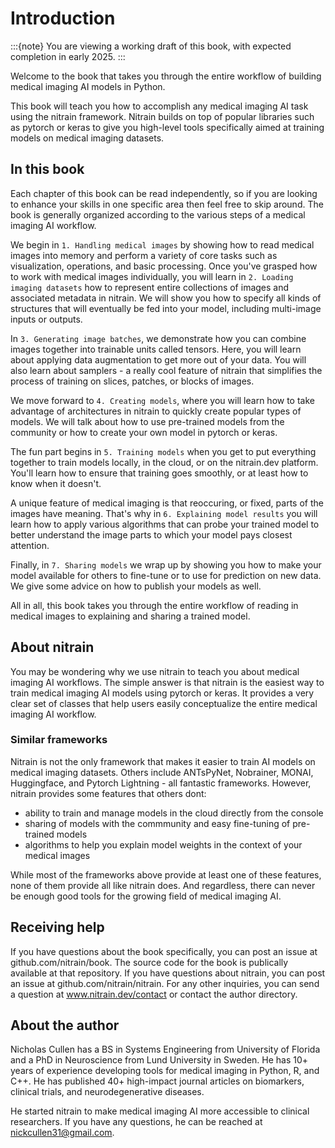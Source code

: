 # Introduction

:::{note}
You are viewing a working draft of this book, with expected completion in early 2025.
:::

Welcome to the book that takes you through the entire workflow of building medical imaging AI models in Python.

This book will teach you how to accomplish any medical imaging AI task using the nitrain framework. Nitrain builds on top of popular libraries such as pytorch or keras to give you high-level tools specifically aimed at training models on medical imaging datasets.

## In this book

Each chapter of this book can be read independently, so if you are looking to enhance your skills in one specific area then feel free to skip around. The book is generally organized according to the various steps of a medical imaging AI workflow.

We begin in `1. Handling medical images` by showing how to read medical images into memory and perform a variety of core tasks such as visualization, operations, and basic processing. Once you've grasped how to work with medical images individually, you will learn in `2. Loading imaging datasets` how to represent entire collections of images and associated metadata in nitrain. We will show you how to specify all kinds of structures that will eventually be fed into your model, including multi-image inputs or outputs.

In `3. Generating image batches`, we demonstrate how you can combine images together into trainable units called tensors. Here, you will learn about applying data augmentation to get more out of your data. You will also learn about samplers - a really cool feature of nitrain that simplifies the process of training on slices, patches, or blocks of images.

We move forward to `4. Creating models`, where you will learn how to take advantage of architectures in nitrain to quickly create popular types of models. We will talk about how to use pre-trained models from the community or how to create your own model in pytorch or keras.

The fun part begins in `5. Training models` when you get to put everything together to train models locally, in the cloud, or on the nitrain.dev platform. You'll learn how to ensure that training goes smoothly, or at least how to know when it doesn't.

A unique feature of medical imaging is that reoccuring, or fixed, parts of the images have meaning. That's why in `6. Explaining model results` you will learn how to apply various algorithms that can probe your trained model to better understand the image parts to which your model pays closest attention.

Finally, in `7. Sharing models` we wrap up by showing you how to make your model available for others to fine-tune or to use for prediction on new data. We give some advice on how to publish your models as well.

All in all, this book takes you through the entire workflow of reading in medical images to explaining and sharing a trained model.

## About nitrain

You may be wondering why we use nitrain to teach you about medical imaging AI workflows. The simple answer is that nitrain is the easiest way to train medical imaging AI models using pytorch or keras. It provides a very clear set of classes that help users easily conceptualize the entire medical imaging AI workflow.

### Similar frameworks

Nitrain is not the only framework that makes it easier to train AI models on medical imaging datasets. Others include ANTsPyNet, Nobrainer, MONAI, Huggingface, and Pytorch Lightning - all fantastic frameworks. However, nitrain provides some features that others dont:

- ability to train and manage models in the cloud directly from the console
- sharing of models with the commmunity and easy fine-tuning of pre-trained models
- algorithms to help you explain model weights in the context of your medical images

While most of the frameworks above provide at least one of these features, none of them provide all like nitrain does. And regardless, there can never be enough good tools for the growing field of medical imaging AI.

## Receiving help

If you have questions about the book specifically, you can post an issue at github.com/nitrain/book. The source code for the book is publically available at that repository. If you have questions about nitrain, you can post an issue at github.com/nitrain/nitrain. For any other inquiries, you can send a question at www.nitrain.dev/contact or contact the author directory.

## About the author

Nicholas Cullen has a BS in Systems Engineering from University of Florida and a PhD in Neuroscience from Lund University in Sweden. He has 10+ years of experience developing tools for medical imaging in Python, R, and C++. He has published 40+ high-impact journal articles on biomarkers, clinical trials, and neurodegenerative diseases.

He started nitrain to make medical imaging AI more accessible to clinical researchers. If you have any questions, he can be reached at nickcullen31@gmail.com.

